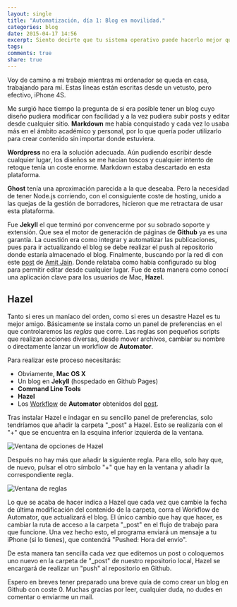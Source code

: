 ```yaml
---
layout: single
title: "Automatización, día 1: Blog en movilidad."
categories: blog
date: 2015-04-17 14:56
excerpt: Siento decirte que tu sistema operativo puede hacerlo mejor que tú.
tags:
comments: true
share: true
---
```


Voy de camino a mi trabajo mientras mi ordenador se queda en casa, trabajando para mí. Estas líneas están escritas desde un vetusto, pero efectivo, iPhone 4S.

Me surgió hace tiempo la pregunta de si era posible tener un blog cuyo diseño pudiera modificar con facilidad y a la vez pudiera subir posts y editar desde cualquier sitio. **Markdown** me había conquistado y cada vez lo usaba más en el ámbito académico y personal, por lo que quería poder utilizarlo para crear contenido sin importar donde estuviera.

**Wordpress** no era la solución adecuada. Aún pudiendo escribir desde cualquier lugar, los diseños se me hacían toscos y cualquier intento de retoque tenía un coste enorme. Markdown estaba descartado en esta plataforma.

**Ghost** tenía una aproximación parecida a la que deseaba. Pero la necesidad de tener Node.js corriendo, con el consiguiente coste de hosting, unido a las quejas de la gestión de borradores, hicieron que me retractara de usar esta plataforma.

Fue **Jekyll** el que terminó por convencerme por su sobrado soporte y extensión. Que sea el motor de generación de páginas de **Github** ya es una garantía. La cuestión era como integrar y automatizar las publicaciones, pues para ir actualizando el blog se debe realizar el push al repositorio donde estaría almacenado el blog. Finalmente, buscando por la red di con este [post] de [Amit Jain]. Donde relataba como había configurado su blog para permitir editar desde cualquier lugar. Fue de esta manera como conocí una aplicación clave para los usuarios de Mac, **Hazel**.

## Hazel

Tanto si eres un maníaco del orden, como si eres un desastre Hazel es tu mejor amigo. Básicamente se instala como un panel de preferencias en el que controlaremos las *reglas* que corre. Las reglas son pequeños scripts que realizan acciones diversas, desde mover archivos, cambiar su nombre o directamente lanzar un workflow de **Automator**.

Para realizar este proceso necesitarás:

- Obviamente, **Mac OS X**
- Un blog en **Jekyll** (hospedado en Github Pages)
- **Command Line Tools**
- **Hazel**
- Los [Workflow] de **Automator** obtenidos del [post].

Tras instalar Hazel e indagar en su sencillo panel de preferencias, solo tendríamos que añadir la carpeta "_post" a Hazel. Esto se realizaría con el "+" que se encuentra en la esquina inferior izquierda de la ventana.

![][hazel]

Después no hay más que añadir la siguiente regla. Para ello, solo hay que, de nuevo, pulsar el otro símbolo "+" que hay en la ventana y añadir la correspondiente regla.

![][rules]

Lo que se acaba de hacer indica a Hazel que cada vez que cambie la fecha de última modificación del contenido de la carpeta, corra el Workflow de Automator, que actualizará el blog. El único cambio que hay que hacer, es cambiar la ruta de acceso a la carpeta "_post" en el flujo de trabajo para que funcione. Una vez hecho esto, el programa enviará un mensaje a tu iPhone (si lo tienes), que contendrá "Pushed: Hora del envío".

De esta manera tan sencilla cada vez que editemos un post o coloquemos uno nuevo en la carpeta de "_post" de nuestro repositorio local, Hazel se encargará de realizar un "push" al repositorio en Github.

Espero en breves tener preparado una breve quía de como crear un blog en Github con coste 0. Muchas gracias por leer, cualquier duda, no dudes en comentar o enviarme un mail.

[post]: http://spinhalf.net/2015/01/04/getting-started-with-a-jekyll-blog/
[hazel]: ../../images/Hazel.png "Ventana de opciones de Hazel"
[rules]: ../../images/Hazelrule.png "Ventana de reglas"
[Workflow]: http://culturedpixel.com/uploads/Github%20Push%20Workflows.zip
[Amit Jain]: http://amitjain.me
